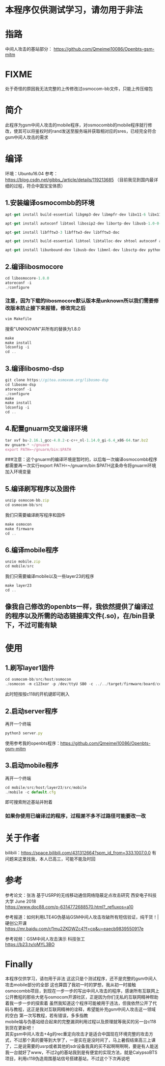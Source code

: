 # 本程序仅供测试学习，请勿用于非法
# 指路
中间人攻击的基站部分： 
https://github.com/Qmeimei10086/Openbts-gsm-mitm 
# FIXME
处于奇怪的原因我无法完整的上传修改过osmocom-bb文件，只能上传压缩包 
# 简介
此程序为gsm中间人攻击的mobile程序，对osmocombb的mobile程序就行修改，使其可以将鉴权时的rand发送至服务端并获取相对应的sres，已经完全符合gsm中间人攻击的需求 
# 编译
环境：Ubuntu16.04 
参考：https://blog.csdn.net/gibbs_/article/details/119213685 
（目前我见到国内最详细的过程，符合中国宝宝体质）
## 1.安装编译osmocombb的环境
```javascript
apt-get install build-essential libgmp3-dev libmpfr-dev libx11-6 libx11-dev texinfo flex bison libncurses5 libncurses5-dbg libncurses5-dev libncursesw5 libncursesw5-dbg libncursesw5-dev zlibc zlib1g-dev libmpfr4 libmpc-dev   subversion  git  autoconf  vim 
```
```javascript
apt-get install autoconf libtool libosip2-dev libortp-dev libusb-1.0-0-dev g++ sqlite3 libsqlite3-dev libreadline6-dev libncurses5-dev 
```
```javascript
apt-get install libfftw3-3 libfftw3-dev libfftw3-doc 
```
```javascript
apt-get install build-essential libtool libtalloc-dev shtool autoconf automake git-core pkg-config make gcc libpcsclite-dev 

```
```javascript
apt-get install libunbound-dev libusb-dev libmnl-dev libsctp-dev python3 libgnutls28-dev 
```
## 2.编译libosmocore
```javascript
cd libosmocore-1.8.0
atoreconf -i 
./configure
```
### 注意，因为下载的libosmocore默认版本是unknown所以我们需要修改版本防止接下来报错，修改完之后 
```javascript
vim Makefile
```
搜索"UNKNOWN"并所有的替换为1.8.0
```javascript
make 
make install 
ldconfig -i 
cd ..
```
## 3.编译libosmo-dsp
```javascript
git clone https://gitea.osmoxom.org/libosmo-dsp 
cd libosmo-dsp 
atoreconf -i 
./configure 
make 
make install 
ldconfig -i 
cd ..

```
## 4.配置gnuarm交叉编译环境
```javascript
tar xvf bu-2.16.1_gcc-4.0.2-c-c++_nl-1.14.0_gi-6.4_x86-64.tar.bz2 
mv gnuarm-* ~/gnuarm 
export PATH=~/gnuarm/bin:$PATH 
```
###注意：这个gnuarm的编译环境是暂时的，以后每一次编译osmocombb程序都需要再一次实行export PATH=~/gnuarm/bin:$PATH这条命令将gnuarm环境加入环境变量 

## 5.编译刷写程序以及固件
```javascript
unzip osmocom-bb.zip 
cd osmocom-bb/src 
```
我们只需要编译刷写程序和固件

```javascript
make osmocon 
make firmware
cd .. 
```
## 6.编译mobile程序
```javascript
unzio mobile.zip
cd mobile/src
```
我们只需要编译mobile以及一些layer23的程序
```javascript
make layer23 
cd .. 
```
## 像我自己修改的openbts一样，我依然提供了编译过的程序以及所需的动态链接库文件(.so)，在/bin目录下，不过可能有缺
# 使用
## 1.刷写layer1固件
```javascript
cd osmocom-bb/src/host/osmocon
./osmocon -m c123xor -p /dev/ttyU SB0 -c ../../target/firmware/board/compal_e88/layer1.highram.bin 
```
此时短按按c118的开机键即可刷入 
## 2.启动server程序
再开一个终端
```javascript
python3 server.py 
```
使用参考我的openbts程序：https://github.com/Qmeimei10086/Openbts-gsm-mitm 
## 3.启动mobile程序
再开一个终端
```javascript
cd mobile/src/host/layer23/src/mobile 
./mobile -c default.cfg
```
即可搜索附近基站并附着
### 如果你使用已编译过的程序，过程差不多不过路径可能要改一改

# 关于作者
bilibili：https://space.bilibili.com/431312664?spm_id_from=333.1007.0.0
有问题来这里找我，本人已高三，可能不能及时回

# 参考
参考论文：张浩 基于USRP的无线移动通信网络隐蔽定点攻击研究 西安电子科技大学 June 2018  
https://www.doc88.com/p-6314772688570.html?_refluxos=a10  

参考报道：如何利用LTE4G伪基站GSM中间人攻击攻破所有短信验证，纯干货！|硬创公开课  
https://mr.baidu.com/r/1mu2ZKDWZc4?f=cp&u=eaecb9839550917e  

参考视频：GSM中间人攻击演示 科技张工  
https://b23.tv/oMYL3BO  

# Finally
本程序仅供学习，请勿用于非法 
这这只是个测试程序，还不是完整的gsm中间人攻击mobile部分的全部
这也算圆了我初一时的梦想，我从初一时接触osmocombb项目，到现在一步一步的写出中间人攻击的程序，感谢所有互联网上公开教程的那些大佬与osmocom开源社区，正是因为你们无私的互联网精神帮助着我一步一步的探索着 
虽然我知道这个程序可能被用于违法，但我依然公开了代码与教程，这正是我对互联网精神的诠释，希望能补充gsm中间人攻击这一领域的空白 
第一次写教程，若有错误，多多指教   
mobile端与伪基站结合起来的完整漏洞利用过程以及原理就等我买的另一台c118到货在更新吧！   
其实gsm中间人攻击+4g的rec重定向攻击才是适合中国现在环境完整的攻击方式，不过那个真的要等到大学了，一是实在是没时间了，马上暑假结束高三上课了，二是说需要的usrp或者其他的sdr设备我真的买不起啊啊啊啊，要是有人能送我一台就好了www，不过2g的基站我到是有便宜的实现方法，就是CalypsoBTS项目，利用c118伪造周围基站信号搭建基站，不过这个下次再说吧    






























